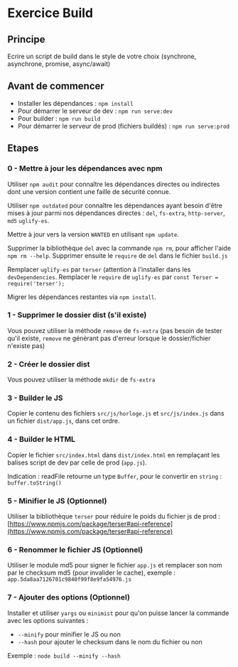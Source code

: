 # Exercice Build

## Principe

Ecrire un script de build dans le style de votre choix (synchrone, asynchrone, promise, async/await)

## Avant de commencer

* Installer les dépendances : `npm install`
* Pour démarrer le serveur de dev : `npm run serve:dev`
* Pour builder : `npm run build`
* Pour démarrer le serveur de prod (fichiers buildés) : `npm run serve:prod`


## Etapes

### 0 - Mettre à jour les dépendances avec npm

Utiliser `npm audit` pour connaître les dépendances directes ou indirectes dont une version contient une faille de sécurité connue.

Utiliser `npm outdated` pour connaître les dépendances ayant besoin d'être mises à jour parmi nos dépendances directes : `del`, `fs-extra`, `http-server`, `md5` `uglify-es`.

Mettre à jour vers la version `WANTED` en utilisant `npm update`.

Supprimer la bibliothèque `del` avec la commande `npm rm`, pour afficher l'aide `npm rm --help`. Supprimer ensuite le `require` de `del` dans le fichier `build.js`

Remplacer `uglify-es` par `terser` (attention à l'installer dans les `devDependencies`. Remplacer le `require` de `uglify-es` par `const Terser = require('terser');`

Migrer les dépendances restantes via `npm install`.

### 1 - Supprimer le dossier dist (s'il existe)

Vous pouvez utiliser la méthode `remove` de `fs-extra` (pas besoin de tester qu'il existe, `remove` ne génèrant pas d'erreur lorsque le dossier/fichier n'existe pas)

### 2 - Créer le dossier dist

Vous pouvez utiliser la méthode `mkdir` de `fs-extra`

### 3 - Builder le JS

Copier le contenu des fichiers `src/js/horloge.js` et `src/js/index.js` dans un fichier `dist/app.js`, dans cet ordre.

### 4 - Builder le HTML

Copier le fichier `src/index.html` dans `dist/index.html` en remplaçant les balises script de dev par celle de prod (`app.js`).

Indication : readFile retourne un type `Buffer`, pour le convertir en `string` : `buffer.toString()`

### 5 - Minifier le JS (Optionnel)

Utiliser la bibliothèque `terser` pour réduire le poids du fichier js de prod : [https://www.npmjs.com/package/terser#api-reference](https://www.npmjs.com/package/terser#api-reference)

### 6 - Renommer le fichier JS (Optionnel)

Utiliser le module md5 pour signer le fichier `app.js` et remplacer son nom par le checksum md5 (pour invalider le cache), exemple : `app.5da8aa7126701c9840f99f8e9fa54976.js`

### 7 - Ajouter des options (Optionnel)

Installer et utiliser `yargs` ou `minimist` pour qu'on puisse lancer la commande avec les options suivantes :

* `--minify` pour minifier le JS ou non
* `--hash` pour ajouter le checksum dans le nom du fichier ou non

Exemple : `node build --minify --hash`
